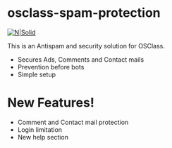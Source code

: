 # osclass-spam-protection

[![N|Solid](https://i.imgur.com/qFm5SWD.jpg)](http://amfearliath.tk/osclass-spam-protection/)

This is an Antispam and security solution for OSClass.

  - Secures Ads, Comments and Contact mails
  - Prevention before bots
  - Simple setup

# New Features!

  - Comment and Contact mail protection
  - Login limitation
  - New help section
